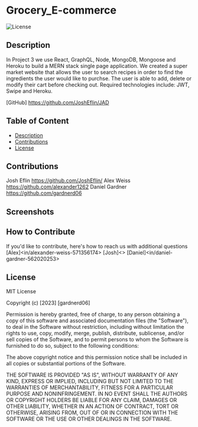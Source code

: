 # Grocery_E-commerce

 ![License](https://img.shields.io/badge/License-MIT-orange)

## Description

In Project 3 we use React, GraphQL, Node, MongoDB, Mongoose and Heroku to build a MERN stack single page application. We created a super market website that allows the user to search recipes in order to find the ingredients the user would like to purchse. The user is able to add, delete or modify their cart before checking out. Required technologies include: JWT, Swipe and Heroku.

[GitHub]  <https://github.com/JoshEflin/JAD>

## Table of Content

- [Description](#description)
- [Contributions](#contributions)
- [License](#license)

## Contributions

Josh Eflin <https://github.com/JoshEflin/>
Alex Weiss <https://github.com/alexander1262>
Daniel Gardner <https://github.com/gardnerd06>

## Screenshots

## How to Contribute

If you'd like to contribute, here's how to reach us with additional questions 
[Alex]<in/alexander-weiss-571356174>
[Josh]<>
[Daniel]<in/daniel-gardner-562020253>

## License

MIT License

Copyright (c) [2023] [gardnerd06]

Permission is hereby granted, free of charge, to any person obtaining a copy of this software and associated documentation files (the "Software"), to deal in the Software without restriction, including without limitation the rights to use, copy, modify, merge, publish, distribute, sublicense, and/or sell copies of the Software, and to permit persons to whom the Software is furnished to do so, subject to the following conditions:

The above copyright notice and this permission notice shall be included in all copies or substantial portions of the Software.

THE SOFTWARE IS PROVIDED "AS IS", WITHOUT WARRANTY OF ANY KIND, EXPRESS OR IMPLIED, INCLUDING BUT NOT LIMITED TO THE WARRANTIES OF MERCHANTABILITY, FITNESS FOR A PARTICULAR PURPOSE AND NONINFRINGEMENT. IN NO EVENT SHALL THE AUTHORS OR COPYRIGHT HOLDERS BE LIABLE FOR ANY CLAIM, DAMAGES OR OTHER LIABILITY, WHETHER IN AN ACTION OF CONTRACT, TORT OR OTHERWISE, ARISING FROM, OUT OF OR IN CONNECTION WITH THE SOFTWARE OR THE USE OR OTHER DEALINGS IN THE SOFTWARE.
